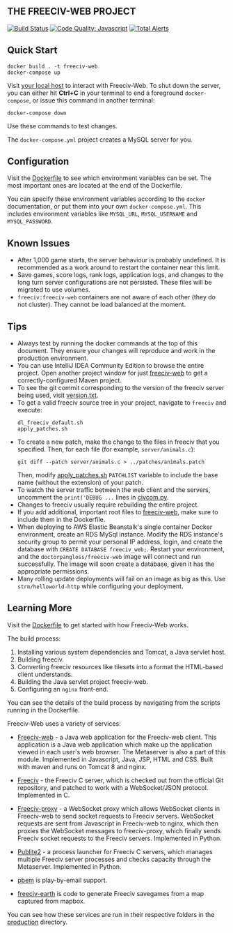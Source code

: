 ﻿THE FREECIV-WEB PROJECT
-----------------------

[![Build Status](https://api.travis-ci.org/freeciv/freeciv-web.png)](https://travis-ci.org/freeciv/freeciv-web)
[![Code Quality: Javascript](https://img.shields.io/lgtm/grade/javascript/g/freeciv/freeciv-web.svg?logo=lgtm&logoWidth=18)](https://lgtm.com/projects/g/freeciv/freeciv-web/context:javascript)
[![Total Alerts](https://img.shields.io/lgtm/alerts/g/freeciv/freeciv-web.svg?logo=lgtm&logoWidth=18)](https://lgtm.com/projects/g/freeciv/freeciv-web/alerts)

Quick Start
-----------

```
docker build . -t freeciv-web
docker-compose up
```

Visit [your local host](http://localhost) to interact with Freeciv-Web. To shut down the server, you can either hit **Ctrl+C** in your terminal to end a foreground `docker-compose`, or issue this command in another terminal:

```
docker-compose down
```

Use these commands to test changes.

The `docker-compose.yml` project creates a MySQL server for you.

Configuration
-------------

Visit the [Dockerfile](Dockerfile) to see which environment variables can be set. The most important ones are located at the end of the Dockerfile.

You can specify these environment variables according to the `docker` documentation, or put them into your own `docker-compose.yml`. This includes environment variables like `MYSQL_URL`, `MYSQL_USERNAME` and `MYSQL_PASSWORD`.

Known Issues
------------

 - After 1,000 game starts, the server behaviour is probably undefined. It is recommended as a work around to restart the container near this limit.
 - Save games, score logs, rank logs, application logs, and changes to the long turn server configurations are not persisted. These files will be migrated to use volumes.
 - `freeciv:freeciv-web` containers are not aware of each other (they do not cluster). They cannot be load balanced at the moment.
 
Tips
----

 - Always test by running the docker commands at the top of this document. They ensure your changes will reproduce and work in the production environment.
 - You can use IntelliJ IDEA Community Edition to browse the entire project. Open another project window for just [freeciv-web](freeciv-web) to get a correctly-configured Maven project.
 - To see the git commit corresponding to the version of the freeciv server being used, visit [version.txt](freeciv/version.txt).
 - To get a valid freeciv source tree in your project, navigate to `freeciv` and execute:
   ```$xslt
   dl_freeciv_default.sh
   apply_patches.sh
   ```
 - To create a new patch, make the change to the files in freeciv that you specified. Then, for each file (for example, `server/animals.c`):
   ```
   git diff --patch server/animals.c > ../patches/animals.patch
   ```
   Then, modify [apply_patches.sh](freeciv/apply_patches.sh) `PATCHLIST` variable to include the base name (without the extension) of your patch.
 - To watch the server traffic between the web client and the servers, uncomment the `print('DEBUG ...` lines in [civcom.py](freeciv-proxy/civcom.py).
 - Changes to freeciv usually require rebuilding the entire project.
 - If you add additional, important root files to [freeciv-web](freeciv-web), make sure to include them in the Dockerfile.
 - When deploying to AWS Elastic Beanstalk's single container Docker environment, create an RDS MySql instance. Modify the RDS instance's security group to permit your personal IP address, login, and create the database with `CREATE DATABASE freeciv_web;`. Restart your environment, and the `doctorpangloss/freeciv-web` image will connect and run successfully. The image will soon create a database, given it has the appropriate permissions.
 - Many rolling update deployments will fail on an image as big as this. Use `strm/helloworld-http` while configuring your deployment.
 
Learning More
-------------

Visit the [Dockerfile](Dockerfile) to get started with how Freeciv-Web works.

The build process:

 1. Installing various system dependencies and Tomcat, a Java servlet host.
 2. Building freeciv.
 3. Converting freeciv resources like tilesets into a format the HTML-based client understands.
 4. Building the Java servlet project freeciv-web.
 5. Configuring an `nginx` front-end.
 
You can see the details of the build process by navigating from the scripts running in the Dockerfile.

Freeciv-Web uses a variety of services:

* [Freeciv-web](freeciv-web) - a Java web application for the Freeciv-web client.
  This application is a Java web application which make up the application
  viewed in each user's web browser. The Metaserver is also a part of this module.
  Implemented in Javascript, Java, JSP, HTML and CSS. Built with maven and runs 
  on Tomcat 8 and nginx.

* [Freeciv](freeciv) - the Freeciv C server, which is checked out from the official
  Git repository, and patched to work with a WebSocket/JSON protocol. Implemented in C.

* [Freeciv-proxy](freeciv-proxy) - a WebSocket proxy which allows WebSocket clients in Freeciv-web
  to send socket requests to Freeciv servers. WebSocket requests are sent from Javascript 
  in Freeciv-web to nginx, which then proxies the WebSocket messages to freeciv-proxy, 
  which finally sends Freeciv socket requests to the Freeciv servers. Implemented in Python.

* [Publite2](publite2) - a process launcher for Freeciv C servers, which manages
  multiple Freeciv server processes and checks capacity through the Metaserver. 
  Implemented in Python.

* [pbem](pbem) is play-by-email support. 

* [freeciv-earth](freeciv-earth) is code to generate Freeciv savegames from a map captured from mapbox.

You can see how these services are run in their respective folders in the [production](production) directory.
